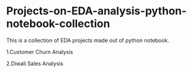 # Projects-on-EDA-analysis-python-notebook-collection
This is a collection of EDA projects made out of python notebook.

1.Customer Churn Analysis

2.Diwali Sales Analysis
